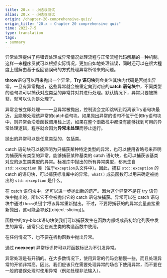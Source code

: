 ```yaml
---
title: 20.x - 小结与测试
alias: 20.x - 小结与测试
origin: /chapter-20-comprehensive-quiz/
origin_title: "20.x — Chapter 20 comprehensive quiz"
time: 2022-7-5
type: translation
tags:
- summary
---
```


异常处理提供了将错误处理或异常情况处理流程与正常流程代码解耦的一种机制。这样一来程序员就可以根据实际情况，更加自如地处理错误，同时还可以在很大程度上缓解由基于返回错误码的方式处理异常所带来的问题。

**throw**语句可以用来抛出一个异常。**Try 语句块**则会关注其块内代码是否抛出异常。一旦有异常抛出，这些异常就会被重定向到对应的**catch 语句块**中，不同类型的语句块可以捕获对应类型的异常并对其进行处理。默认情况下，异常只要被捕获，就可以认为是处理了。

异常会被立即处理——一旦异常被抛出，控制流会立即跳转到距离该Try语句块最近，且能够处理该异常的catch语句块。如果抛出异常的语句不位于任何try语句块中，则异常会沿着函数调用栈上送，如果在整个函数栈中都没有能够找到可用的异常处理逻辑，程序就会因为**异常未处理**而停止运行。

抛出的异常可以是任意类型的，包括类。

catch 语句块可以被声明为只捕获某种特定类型的异常，也可以使用省略号来声明为捕获所有类型的异常。能够捕获某种基类的 catch 语句块，也可以捕获该基类对应的派生类类型的异常。标准库中抛出的所有异常类型，都派生自 `std::exception` 类（位于`exception`头文件中）。因此，捕获 `std::exception` 的 catch 的语句块，可以捕获标准库中的异常。`what()` 成员函数可以用来确定被抛出的 `std::exception` 是什么。

在 catch 语句块中，还可以进一步抛出新的遗产。因为这个异常不是在 try 语句块中抛出的，所以它不会被抛出它的 catch 语句块捕获。异常可以在 catch 语句块中通过`throw`关键字将该异常重新抛出。不过，不要将捕获的的异常变量直接重新抛出，这可能会导致[[object-slicing]]。

函数中的try-block语句块使我们可以捕获发生在函数内部或成员初始化列表中发生的异常。通常只会在派生类的构造函数中使用。

在任何情况下，也不要在析构函数中抛出异常。

通过 **noexcept** 异常标识符可以将函数标记为不引发异常。

异常处理是有开销的。在大多数情况下，使用异常的代码会稍慢一些，而且处理异常的开销非常高。因此，我们应该只在需要处理异常的场合下使用异常，而不要在一般的错误处理时使用异常（例如处理非法输入）。